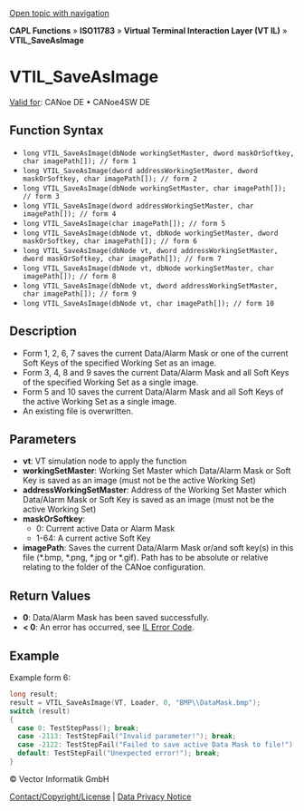 [Open topic with navigation](../../../../../../CANoeDEFamily.htm#Topics/CAPLFunctions/ISO11783/ISOInteractionLayerVT/Functions/CAPLfunctionIso11783VTILSaveAsImage.md)

**CAPL Functions** » **ISO11783** » **Virtual Terminal Interaction Layer (VT IL)** » **VTIL_SaveAsImage**

# VTIL_SaveAsImage

[Valid for](../../../../Shared/FeatureAvailability.md): CANoe DE • CANoe4SW DE

## Function Syntax

- `long VTIL_SaveAsImage(dbNode workingSetMaster, dword maskOrSoftkey, char imagePath[]); // form 1`
- `long VTIL_SaveAsImage(dword addressWorkingSetMaster, dword maskOrSoftkey, char imagePath[]); // form 2`
- `long VTIL_SaveAsImage(dbNode workingSetMaster, char imagePath[]); // form 3`
- `long VTIL_SaveAsImage(dword addressWorkingSetMaster, char imagePath[]); // form 4`
- `long VTIL_SaveAsImage(char imagePath[]); // form 5`
- `long VTIL_SaveAsImage(dbNode vt, dbNode workingSetMaster, dword maskOrSoftkey, char imagePath[]); // form 6`
- `long VTIL_SaveAsImage(dbNode vt, dword addressWorkingSetMaster, dword maskOrSoftkey, char imagePath[]); // form 7`
- `long VTIL_SaveAsImage(dbNode vt, dbNode workingSetMaster, char imagePath[]); // form 8`
- `long VTIL_SaveAsImage(dbNode vt, dword addressWorkingSetMaster, char imagePath[]); // form 9`
- `long VTIL_SaveAsImage(dbNode vt, char imagePath[]); // form 10`

## Description

- Form 1, 2, 6, 7 saves the current Data/Alarm Mask or one of the current Soft Keys of the specified Working Set as an image.
- Form 3, 4, 8 and 9 saves the current Data/Alarm Mask and all Soft Keys of the specified Working Set as a single image.
- Form 5 and 10 saves the current Data/Alarm Mask and all Soft Keys of the active Working Set as a single image.
- An existing file is overwritten.

## Parameters

- **vt**: VT simulation node to apply the function
- **workingSetMaster**: Working Set Master which Data/Alarm Mask or Soft Key is saved as an image (must not be the active Working Set)
- **addressWorkingSetMaster**: Address of the Working Set Master which Data/Alarm Mask or Soft Key is saved as an image (must not be the active Working Set)
- **maskOrSoftkey**:
  - 0: Current active Data or Alarm Mask
  - 1-64: A current active Soft Key
- **imagePath**: Saves the current Data/Alarm Mask or/and soft key(s) in this file (*.bmp, *.png, *.jpg or *.gif). Path has to be absolute or relative relating to the folder of the CANoe configuration.

## Return Values

- **0**: Data/Alarm Mask has been saved successfully.
- **< 0**: An error has occurred, see [IL Error Code](../../../CAPLfunctionsISOj1939ErrorCodes.md).

## Example

Example form 6:

```c
long result;
result = VTIL_SaveAsImage(VT, Loader, 0, "BMP\\DataMask.bmp");
switch (result)
{
  case 0: TestStepPass(); break;
  case -2113: TestStepFail("Invalid parameter!"); break;
  case -2122: TestStepFail("Failed to save active Data Mask to file!"); break;
  default: TestStepFail("Unexpected error!"); break;
}
```

© Vector Informatik GmbH

[Contact/Copyright/License](../../../../Shared/ContactCopyrightLicense.md) | [Data Privacy Notice](https://www.vector.com/int/en/company/get-info/privacy-policy/)